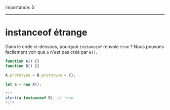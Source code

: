 importance: 5

---

# instanceof étrange

Dans le code ci-dessous, pourquoi `instanceof` renvoie `true` ? Nous pouvons facilement voir que `a` n'est pas créé par `B()`.

```js run
function A() {}
function B() {}

A.prototype = B.prototype = {};

let a = new A();

*!*
alert(a instanceof B); // true
*/!*
```
